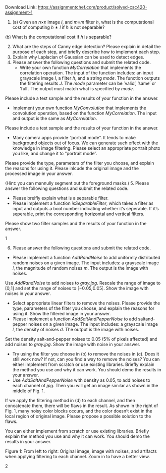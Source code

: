 Download Link: https://assignmentchef.com/product/solved-csc420-assignment-1
<br>
<ol>

 <li>(a)<strong> </strong>Given an <em>n</em>×<em>n </em>image <em>I</em>, and <em>m</em>×<em>m </em>filter <em>h</em>, what is the computational cost of computing <em>h </em>∗ <em>I </em>if <em>h </em>is not separable?</li>

</ol>

(b) What is the computational cost if <em>h </em>is separable?

<ol start="2">

 <li><strong> </strong>What are the steps of Canny edge detection? Please explain in detail the purpose of each step, and briefly describe how to implement each step.</li>

 <li>Explain why Laplacian of Gaussian can be used to detect edges.</li>

 <li>Please answer the following questions and submit the related code.

  <ul>

   <li>Write your own function <em>MyCorrelation </em>that implements the correlation operation. The input of the function includes: an input grayscale image <em>I</em>, a filter <em>h</em>, and a string <em>mode</em>. The function outputs the filtering results <em>J</em>. The <em>mode </em>parameter can be ’valid’, ’same’ or ’full’. The output must match what is specified by <em>mode</em>.</li>

  </ul></li>

</ol>

Please include a test sample and the results of your function in the answer.

<ul>

 <li><strong> </strong>Implement your own function <em>MyConvolution </em>that implements the convolution operation, based on the function <em>MyCorrelation</em>. The input and output is the same as <em>MyCorrelation</em>.</li>

</ul>

Please include a test sample and the results of your function in the answer.

<ul>

 <li><strong> </strong>Many camera apps provide “portrait mode”. It tends to make background objects out of focus. We can generate such effect with the knowledge in image filtering. Please select an appropriate portrait photo you like, and change it to “portrait mode”.</li>

</ul>

Please provide the type, parameters of the filter you choose, and explain the reasons for using it. Please inlcude the original image and the processed image in your answer.

(Hint: you can mannully segment out the foreground masks.) 5. Please answer the following questions and submit the related code.

<ul>

 <li><strong> </strong>Please breifly explain what is a separable filter.</li>

 <li>Please implement a function <em>isSeparableFilter</em>, which takes a filter as input and outputs a bool number indicating whether it’s seperable. If it’s seperable, print the corresponding horizontal and vertical filters.</li>

</ul>

Please show two filter samples and the results of your function in the answer.

1

<ol start="6">

 <li>Please answer the following questions and submit the related code.</li>

</ol>

<ul>

 <li>Please implement a function <em>AddRandNoise </em>to add uniformly distributed random noises on a given image. The input includes: a grayscale image <em>I</em>, the magnitude of random noises <em>m</em>. The output is the image with noises.</li>

</ul>

Use <em>AddRandNoise </em>to add noises to <em>gray.jpg</em>. Rescale the range of image to [0<em>,</em>1] and set the range of noises to [−0<em>.</em>05<em>,</em>0<em>.</em>05]. Show the image with noises in your answer.

<ul>

 <li><strong> </strong>Select appropriate linear filters to remove the noises. Please provide the type, parameters of the filter you choose, and explain the reasons for using it. Show the filtered image in your answer.</li>

 <li><strong> </strong>Please implement a function <em>AddSaltAndPepperNoise </em>to add saltand-pepper noises on a given image. The input includes: a grayscale image <em>I</em>, the density of noises <em>d</em>. The output is the image with noises.</li>

</ul>

Set the density salt-and-pepper noises to 0.05 (5% of pixels affected) and add noises to <em>gray.jpg</em>. Show the image with noise in your answer.

<ul>

 <li>Try using the filter you choose in (b) to remove the noises in (c). Does it still work now? If not, can you find a way to remove the noises? You can either implement from scratch or use existing libraries. Briefly explain the method you use and why it can work. You should demo the results in your answer.</li>

 <li><strong> </strong>Use <em>AddSaltAndPepperNoise </em>with density as 0.05, to add noises to each channel of <em>jpg</em>. Then you will get an image similar as shown in the middle of Fig. 1.</li>

</ul>

If we apply the filtering method in (d) to each channel, and then concatenate them, there will be flaws in the result. As shown in the right of Fig. 1, many noisy color blocks occurs, and the color doesn’t exist in the local region of original image. Please propose a possible solution to the flaws.

You can either implement from scratch or use existing libraries. Briefly explain the method you use and why it can work. You should demo the results in your answer.

Figure 1: From left to right: Original image, image with noises, and artifacts when applying filtering to each channel. Zoom in to have a better view.

2